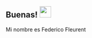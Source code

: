 ## Buenas! <img src="https://raw.githubusercontent.com/iampavangandhi/iampavangandhi/master/gifs/Hi.gif" width="30px"></h2>

 Mi nombre es Federico Fleurent 
